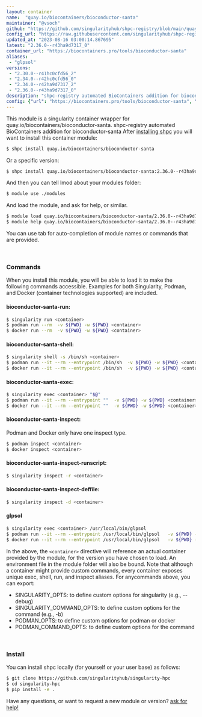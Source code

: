 ```yaml
---
layout: container
name:  "quay.io/biocontainers/bioconductor-santa"
maintainer: "@vsoch"
github: "https://github.com/singularityhub/shpc-registry/blob/main/quay.io/biocontainers/bioconductor-santa/container.yaml"
config_url: "https://raw.githubusercontent.com/singularityhub/shpc-registry/main/quay.io/biocontainers/bioconductor-santa/container.yaml"
updated_at: "2023-08-16 03:00:14.867695"
latest: "2.36.0--r43ha9d7317_0"
container_url: "https://biocontainers.pro/tools/bioconductor-santa"
aliases:
 - "glpsol"
versions:
 - "2.30.0--r41hc0cfd56_2"
 - "2.34.0--r42hc0cfd56_0"
 - "2.34.0--r42ha9d7317_2"
 - "2.36.0--r43ha9d7317_0"
description: "shpc-registry automated BioContainers addition for bioconductor-santa"
config: {"url": "https://biocontainers.pro/tools/bioconductor-santa", "maintainer": "@vsoch", "description": "shpc-registry automated BioContainers addition for bioconductor-santa", "latest": {"2.36.0--r43ha9d7317_0": "sha256:aab3c8d75e1b423bc4c39643495a3e9cd550c6f9c6f303074d437fdf6c9cb6ae"}, "tags": {"2.30.0--r41hc0cfd56_2": "sha256:c1446254ca0e49aa8bc386edfe9fcf1964aa736f5814860331d17e9347ebdd1a", "2.34.0--r42hc0cfd56_0": "sha256:421a4e8125128b8cb738447b1df6b7d335151e6b022d540b1c40b9451f636c52", "2.34.0--r42ha9d7317_2": "sha256:a72678b87b7d3d6c9017911522c7f7fa842eaade4d99bba9a63460b34adbbfc6", "2.36.0--r43ha9d7317_0": "sha256:aab3c8d75e1b423bc4c39643495a3e9cd550c6f9c6f303074d437fdf6c9cb6ae"}, "docker": "quay.io/biocontainers/bioconductor-santa", "aliases": {"glpsol": "/usr/local/bin/glpsol"}}
---
```


This module is a singularity container wrapper for quay.io/biocontainers/bioconductor-santa.
shpc-registry automated BioContainers addition for bioconductor-santa
After [installing shpc](#install) you will want to install this container module:


```bash
$ shpc install quay.io/biocontainers/bioconductor-santa
```

Or a specific version:

```bash
$ shpc install quay.io/biocontainers/bioconductor-santa:2.36.0--r43ha9d7317_0
```

And then you can tell lmod about your modules folder:

```bash
$ module use ./modules
```

And load the module, and ask for help, or similar.

```bash
$ module load quay.io/biocontainers/bioconductor-santa/2.36.0--r43ha9d7317_0
$ module help quay.io/biocontainers/bioconductor-santa/2.36.0--r43ha9d7317_0
```

You can use tab for auto-completion of module names or commands that are provided.

<br>

### Commands

When you install this module, you will be able to load it to make the following commands accessible.
Examples for both Singularity, Podman, and Docker (container technologies supported) are included.

#### bioconductor-santa-run:

```bash
$ singularity run <container>
$ podman run --rm  -v ${PWD} -w ${PWD} <container>
$ docker run --rm  -v ${PWD} -w ${PWD} <container>
```

#### bioconductor-santa-shell:

```bash
$ singularity shell -s /bin/sh <container>
$ podman run --it --rm --entrypoint /bin/sh  -v ${PWD} -w ${PWD} <container>
$ docker run --it --rm --entrypoint /bin/sh  -v ${PWD} -w ${PWD} <container>
```

#### bioconductor-santa-exec:

```bash
$ singularity exec <container> "$@"
$ podman run --it --rm --entrypoint ""  -v ${PWD} -w ${PWD} <container> "$@"
$ docker run --it --rm --entrypoint ""  -v ${PWD} -w ${PWD} <container> "$@"
```

#### bioconductor-santa-inspect:

Podman and Docker only have one inspect type.

```bash
$ podman inspect <container>
$ docker inspect <container>
```

#### bioconductor-santa-inspect-runscript:

```bash
$ singularity inspect -r <container>
```

#### bioconductor-santa-inspect-deffile:

```bash
$ singularity inspect -d <container>
```


#### glpsol

```bash
$ singularity exec <container> /usr/local/bin/glpsol
$ podman run --it --rm --entrypoint /usr/local/bin/glpsol   -v ${PWD} -w ${PWD} <container> -c " $@"
$ docker run --it --rm --entrypoint /usr/local/bin/glpsol   -v ${PWD} -w ${PWD} <container> -c " $@"
```



In the above, the `<container>` directive will reference an actual container provided
by the module, for the version you have chosen to load. An environment file in the
module folder will also be bound. Note that although a container
might provide custom commands, every container exposes unique exec, shell, run, and
inspect aliases. For anycommands above, you can export:

 - SINGULARITY_OPTS: to define custom options for singularity (e.g., --debug)
 - SINGULARITY_COMMAND_OPTS: to define custom options for the command (e.g., -b)
 - PODMAN_OPTS: to define custom options for podman or docker
 - PODMAN_COMMAND_OPTS: to define custom options for the command

<br>

### Install

You can install shpc locally (for yourself or your user base) as follows:

```bash
$ git clone https://github.com/singularityhub/singularity-hpc
$ cd singularity-hpc
$ pip install -e .
```

Have any questions, or want to request a new module or version? [ask for help!](https://github.com/singularityhub/singularity-hpc/issues)